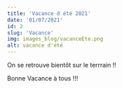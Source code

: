 ```yaml
---
title: 'Vacance d été 2021'
date: '01/07/2021'
id: 2
slug: 'Vacance'
img: images_blog/vacanceEte.png
alt: vacance d'été
---
```


On se retrouve bientôt sur le terrrain !!

Bonne Vacance à tous !!!